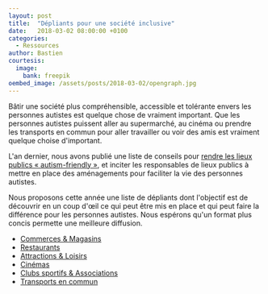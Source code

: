 ```yaml
---
layout: post
title:  "Dépliants pour une société inclusive"
date:   2018-03-02 08:00:00 +0100
categories:
  - Ressources
author: Bastien
courtesis:
  image:
    bank: freepik
oembed_image: /assets/posts/2018-03-02/opengraph.jpg
---
```




Bâtir une société plus compréhensible, accessible et tolérante envers les personnes autistes est quelque chose de vraiment important.
Que les personnes autistes puissent aller au supermarché, au cinéma ou prendre les transports en commun pour aller travailler ou voir des amis est vraiment quelque choise d'important.

L'an dernier, nous avons publié une liste de conseils pour [rendre les lieux publics « autism-friendly »](/construire-une-societe-inclusive/#ce-que-vous-pouvez-faire-en-tant-quentreprise--organisation),
et inciter les responsables de lieux publics à mettre en place des aménagements pour faciliter la vie des personnes autistes.

Nous proposons cette année une liste de dépliants dont l'objectif est de découvrir en un coup d'œil ce qui peut être mis en place et qui peut faire la différence
pour les personnes autistes. Nous espérons qu'un format plus concis permette une meilleure diffusion.



<ul class="horizontal center">
 <li>
   <a href="https://github.com/autisme/twitter-campaign/raw/master/flyer/commerces/flyer.pdf" class="big center">
     <amp-img class="center" width="210" height="169" src="/assets/posts/2018-03-02/commerces.png" alt="Commerces & Magasins"></amp-img>
     <span class="subtitle">Commerces & Magasins</span>
   </a>
 </li>
 <li>
   <a href="https://github.com/autisme/twitter-campaign/raw/master/flyer/restaurants/flyer.pdf" class="big center">
     <amp-img class="center" width="129" height="190" src="/assets/posts/2018-03-02/restaurants.png" alt="Restaurants"></amp-img>
     <span class="subtitle">Restaurants</span>
   </a>
 </li>

 <li>
   <a href="https://github.com/autisme/twitter-campaign/raw/master/flyer/attractions/flyer.pdf" class="big center">
     <amp-img class="center" width="284" height="172" src="/assets/posts/2018-03-02/attractions.png" alt="Attractions & Loisirs"></amp-img>
     <span class="subtitle">Attractions & Loisirs</span>
   </a>
 </li>

 <li>
   <a href="https://github.com/autisme/twitter-campaign/raw/master/flyer/cinemas/flyer.pdf" class="big center">
     <amp-img class="center" width="239" height="160" src="/assets/posts/2018-03-02/cinemas.png" alt="Cinémas"></amp-img>
     <span class="subtitle">Cinémas</span>
   </a>
 </li>

 <li>
   <a href="https://github.com/autisme/twitter-campaign/raw/master/flyer/sport/flyer.pdf" class="big center">
     <amp-img class="center" width="138" height="145" src="/assets/posts/2018-03-02/sport.png" alt="Clubs sportifs & Associations"></amp-img>
     <span class="subtitle">Clubs sportifs & Associations</span>
   </a>
 </li>

 <li>
   <a href="https://github.com/autisme/twitter-campaign/raw/master/flyer/transport/flyer.pdf" class="big center">
     <amp-img class="center" width="336" height="163" src="/assets/posts/2018-03-02/transports.png" alt="Transports en commun"></amp-img>
     <span class="subtitle">Transports en commun</span>
   </a>
 </li>
</ul>
 
